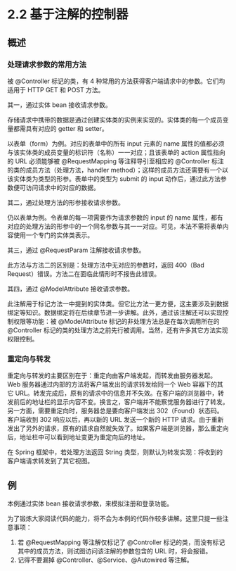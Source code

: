 # 2.2 基于注解的控制器

## 概述

### 处理请求参数的常用方法

被 @Controller 标记的类，有 4 种常用的方法获得客户端请求中的参数。它们均适用于 HTTP GET 和 POST 方法。

其一，通过实体 bean 接收请求参数。

存储请求中携带的数据是通过创建实体类的实例来实现的。实体类的每一个成员变量都需具有对应的 getter 和 setter。

以表单（form）为例。对应的表单中的所有 input 元素的 name 属性的值都必须与该实体类的成员变量的标识符（名称）一一对应；且该表单的 action 属性指向的 URL 必须能够被 @RequestMapping 等注释导引至相应的 @Controller 标注的类的成员方法（处理方法，handler method）；这样的成员方法还需要有一个以该实体类为类型的形参。表单中的类型为 submit 的 input 动作后，通过此方法参数便可访问请求中的对应的数据。

其二，通过处理方法的形参接收请求参数。

仍以表单为例。令表单的每一项需要作为请求参数的 input 的 name 属性，都有对应的处理方法的形参中的一个同名参数与其一一对应。可见，本法不需将表单内容使用一个专门的实体类表示。

其三，通过 @RequestParam 注解接收请求参数。

此方法与方法二的区别是：处理方法中无对应的参数时，返回 400（Bad Request）错误。方法二在面临此情形时不报告此错误。

其四，通过 @ModelAttribute 接收请求参数。

此注解用于标记方法一中提到的实体类。但它比方法一更方便，这主要涉及到数据绑定等知识。数据绑定将在后续章节进一步讲解。此外，通过该注解还可以实现控制权限等功能：被 @ModelAttribute 标记的非处理方法总是在每次调用所在的 @Controller 标记的类的处理方法之前先行被调用。当然，还有许多其它方法实现权限控制。

### 重定向与转发

重定向与转发的主要区别在于：重定向由客户端发起，而转发由服务器发起。Web 服务器通过内部的方法将客户端发出的请求转发给同一个 Web 容器下的其它 URL。转发完成后，原有的请求中的信息并不失效。在客户端的浏览器中，转发前后的地址栏的显示内容不变。换言之，客户端并不能察觉服务器进行了转发。另一方面，需要重定向时，服务器总是要向客户端发出 302（Found）状态码。客户端收到 302 响应以后，再以新的 URL 发送一个新的 HTTP 请求。由于重新发出了另外的请求，原有的请求自然就失效了。如果客户端是浏览器，那么重定向后，地址栏中可以看到地址变更为重定向后的地址。

在 Spring 框架中，若处理方法返回 String 类型，则默认为转发实现：将收到的客户端请求转发到了其它视图。

## 例

本例通过实体 bean 接收请求参数，来模拟注册和登录功能。

为了锻炼大家阅读代码的能力，将不会为本例的代码作较多讲解。这里只提一些注意事项：

1. 若 @RequestMapping 等注解仅标记了 @Controller 标记的类，而没有标记其中的成员方法，则试图访问该注解的参数包含的 URL 时，将会报错。
2. 记得不要漏掉 @Controller、@Service、@Autowired 等注解。
